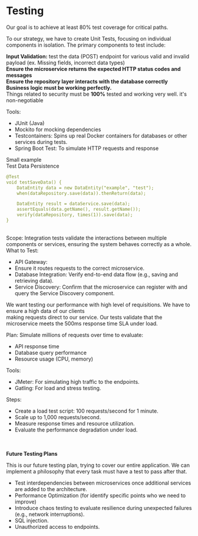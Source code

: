 # Testing

Our goal is to achieve at least 80% test coverage for critical paths.

To our strategy, we have to create Unit Tests, focusing on individual components in isolation. The primary components to test include:<br>

<b>Input Validation:</b> test the data (POST) endpoint for various valid and invalid payload (ex. Missing fields, incorrect data types)<br>
<b>Ensure the microservice returns the expected HTTP status codes and messages</b><br>
<b>Ensure the repository layer interacts with the database correctly</b><br>
<b>Business logic must be working perfectly.</b><br>
Things related to security must be <b>100%</b> tested and working very well. it's non-negotiable<br>

Tools:
 * JUnit (Java)<br>
 * Mockito for mocking dependencies<br>
 * Testcontainers: Spins up real Docker containers for databases or other services during tests.<br>
 * Spring Boot Test: To simulate HTTP requests and response<br>

Small example<br>
Test Data Persistence<br>

```yaml
@Test
void testSaveData() {
    DataEntity data = new DataEntity("example", "test");
    when(dataRepository.save(data)).thenReturn(data);

    DataEntity result = dataService.save(data);
    assertEquals(data.getName(), result.getName());
    verify(dataRepository, times(1)).save(data);
}
```
<br>
Scope:
Integration tests validate the interactions between multiple components or services, ensuring the system behaves correctly as a whole.

<br>
What to Test:

 * API Gateway:<br>
 * Ensure it routes requests to the correct microservice.<br>
 * Database Integration: Verify end-to-end data flow (e.g., saving and retrieving data).<br>
 * Service Discovery: Confirm that the microservice can register with and query the Service Discovery component.<br>

We want testing our performance with high level of requisitions. We have to ensure a high data of our clients <br>making requests direct to our service. Our tests validate that the microservice meets the 500ms response time SLA under load.<br>


Plan: Simulate millions of requests over time to evaluate:<br>
 * API response time<br>
 * Database query performance<br>
 * Resource usage (CPU, memory)<br>

Tools:<br>
 * JMeter: For simulating high traffic to the endpoints.<br>
 * Gatling: For load and stress testing.<br>

Steps:<br>
 * Create a load test script: 100 requests/second for 1 minute.<br>
 * Scale up to 1,000 requests/second.<br>
 * Measure response times and resource utilization.<br>
 * Evaluate the performance degradation under load.<br>
<br><br>
 
 <b><p>Future Testing Plans</p></b>

This is our future testing plan, trying to cover our entire application. We can implement a philosophy that every task must have a test to pass after that.<br>

* Test interdependencies between microservices once additional services are added to the architecture.<br>
* Performance Optimization (for identify specific points who we need to improve)<br>
* Introduce chaos testing to evaluate resilience during unexpected failures (e.g., network interruptions).
* SQL injection.<br>
* Unauthorized access to endpoints.<br>


